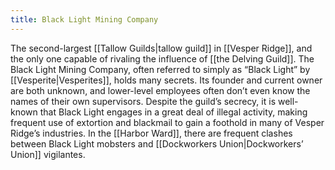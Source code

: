 ```yaml
---
title: Black Light Mining Company
---
```


The second-largest [[Tallow Guilds|tallow guild]] in [[Vesper Ridge]], and the only one capable of rivaling the influence of [[the Delving Guild]]. The Black Light Mining Company, often referred to simply as “Black Light” by [[Vesperite|Vesperites]], holds many secrets. Its founder and current owner are both unknown, and lower-level employees often don’t even know the names of their own supervisors. Despite the guild’s secrecy, it is well-known that Black Light engages in a great deal of illegal activity, making frequent use of extortion and blackmail to gain a foothold in many of Vesper Ridge’s industries. In the [[Harbor Ward]], there are frequent clashes between Black Light mobsters and [[Dockworkers Union|Dockworkers’ Union]] vigilantes.